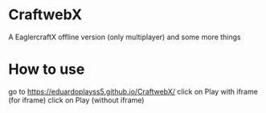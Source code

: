 # CraftwebX
A EaglercraftX offline version (only multiplayer) and some more things

# How to use
go to <a href="https://eduardoplayss5.github.io/CraftwebX/">https://eduardoplayss5.github.io/CraftwebX/</a>
click on Play with iframe (for iframe)
click on Play (without iframe)
